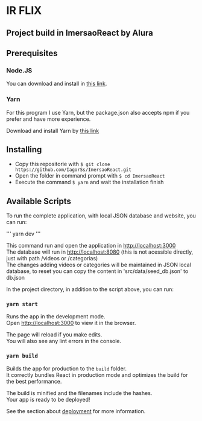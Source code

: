 # IR FLIX

## Project build in ImersaoReact by Alura

## Prerequisites

### Node.JS

You can download and install in [this link](https://nodejs.org/en/download/).

### Yarn

For this program I use Yarn, but the package.json also accepts npm if you prefer and have more experience.

Download and install Yarn by [this link](https://classic.yarnpkg.com/en/docs/install/)

## Installing

* Copy this repositorie with `$ git clone https://github.com/IagorSs/ImersaoReact.git`
* Open the folder in command prompt with `$ cd ImersaoReact`
* Execute the command `$ yarn` and wait the installation finish

## Available Scripts

To run the complete application, with local JSON database and website, you can run:

'''
yarn dev
'''

This command run and open the application in [http://localhost:3000](http://localhost:3000)<br/>
The database will run in [http://localhost:8080](http://localhost:8080) (this is not acessible directly, just with path /videos or /categorias)<br/>
The changes adding videos or categories will be maintained in JSON local database, to reset you can copy the content in 'src/data/seed_db.json' to db.json

In the project directory, in addition to the script above, you can run:

### `yarn start`

Runs the app in the development mode.<br />
Open [http://localhost:3000](http://localhost:3000) to view it in the browser.

The page will reload if you make edits.<br />
You will also see any lint errors in the console.

### `yarn build`

Builds the app for production to the `build` folder.<br />
It correctly bundles React in production mode and optimizes the build for the best performance.

The build is minified and the filenames include the hashes.<br />
Your app is ready to be deployed!

See the section about [deployment](https://facebook.github.io/create-react-app/docs/deployment) for more information.
